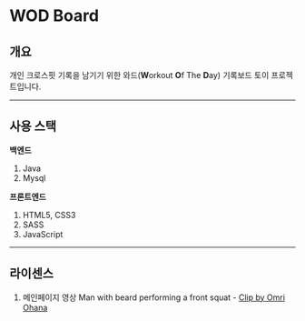 # WOD Board

## 개요
개인 크로스핏 기록을 남기기 위한 와드(**W**orkout **O**f The **D**ay) 기록보드 토이 프로젝트입니다.

---

## 사용 스택
**백엔드**
1. Java
2. Mysql

**프론트엔드**
1. HTML5, CSS3
2. SASS
3. JavaScript

---

## 라이센스
1. 메인페이지 영상
Man with beard performing a front squat - [Clip by Omri Ohana](https://artgrid.io/clip/18358/man-with-beard-performing-a-front-squat, "Artgrid")
